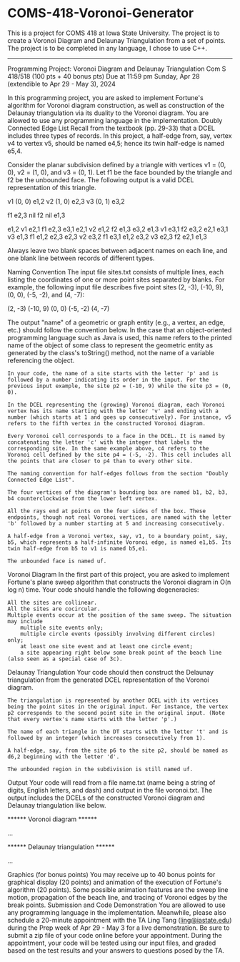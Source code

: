 # COMS-418-Voronoi-Generator

This is a project for COMS 418 at Iowa State University. The project is to create a Voronoi Diagram and Delaunay Triangulation from a set of points. The project is to be completed in any language, I chose to use C++. 
___

Programming Project: Voronoi Diagram and Delaunay Triangulation
Com S 418/518
(100 pts + 40 bonus pts)
Due at 11:59 pm
Sunday, Apr 28 (extendible to Apr 29 - May 3), 2024

In this programming project, you are asked to implement Fortune's algorithm for Voronoi diagram construction, as well as construction of the Delaunay triangulation via its duality to the Voronoi diagram. You are allowed to use any programming language in the implementation.
Doubly Connected Edge List
Recall from the textbook (pp. 29-33) that a DCEL includes three types of records. In this project, a half-edge from, say, vertex v4 to vertex v5, should be named e4,5; hence its twin half-edge is named e5,4.

Consider the planar subdivision defined by a triangle with vertices v1 = (0, 0), v2 = (1, 0), and v3 = (0, 1). Let f1 be the face bounded by the triangle and f2 be the unbounded face. The following output is a valid DCEL representation of this triangle.

v1 (0, 0) e1,2
v2 (1, 0) e2,3
v3 (0, 1) e3,2

f1 e2,3 nil
f2 nil e1,3

e1,2 v1 e2,1 f1 e2,3 e3,1
e2,1 v2 e1,2 f2 e1,3 e3,2
e1,3 v1 e3,1 f2 e3,2 e2,1
e3,1 v3 e1,3 f1 e1,2 e2,3
e2,3 v2 e3,2 f1 e3,1 e1,2
e3,2 v3 e2,3 f2 e2,1 e1,3

Always leave two blank spaces between adjacent names on each line, and one blank line between records of different types.

Naming Convention
The input file sites.txt consists of multiple lines, each listing the coordinates of one or more point sites separated by blanks. For example, the following input file describes five point sites (2, -3), (-10, 9), (0, 0), (-5, -2), and (4, -7):

(2, -3) (-10, 9) (0, 0)
(-5, -2) (4, -7)

The output "name" of a geometric or graph entity (e.g., a vertex, an edge, etc.) should follow the convention below. In the case that an object-oriented programming language such as Java is used, this name refers to the printed name of the object of some class to represent the geometric entity as generated by the class's toString() method, not the name of a variable referencing the object.

    In your code, the name of a site starts with the letter 'p' and is followed by a number indicating its order in the input. For the previous input example, the site p2 = (-10, 9) while the site p3 = (0, 0).

    In the DCEL representing the (growing) Voronoi diagram, each Voronoi vertex has its name starting with the letter 'v' and ending with a number (which starts at 1 and goes up consecutively). For instance, v5 refers to the fifth vertex in the constructed Voronoi diagram.

    Every Voronoi cell corresponds to a face in the DCEL. It is named by concatenating the letter 'c' with the integer that labels the corresponding site. In the same example above, c4 refers to the Voronoi cell defined by the site p4 = (-5, -2). This cell includes all the points that are closer to p4 than to every other site.

    The naming convention for half-edges follows from the section "Doubly Connected Edge List".

    The four vertices of the diagram's bounding box are named b1, b2, b3, b4 counterclockwise from the lower left vertex.

    All the rays end at points on the four sides of the box. These endpoints, though not real Voronoi vertices, are named with the letter 'b' followed by a number starting at 5 and increasing consecutively.

    A half-edge from a Voronoi vertex, say, v1, to a boundary point, say, b5, which represents a half-infinite Voronoi edge, is named e1,b5. Its twin half-edge from b5 to v1 is named b5,e1.

    The unbounded face is named uf. 

Voronoi Diagram
In the first part of this project, you are asked to implement Fortune's plane sweep algorithm that constructs the Voronoi diagram in O(n log n) time. Your code should handle the following degeneracies:

    All the sites are collinear.
    All the sites are cocircular.
    Multiple events occur at the position of the same sweep. The situation may include
        multiple site events only;
        multiple circle events (possibly involving different circles) only;
        at least one site event and at least one circle event;
        a site appearing right below some break point of the beach line (also seen as a special case of 3c). 

Delaunay Triangulation
Your code should then construct the Delaunay triangulation from the generated DCEL representation of the Voronoi diagram.

    The triangulation is represented by another DCEL with its vertices being the point sites in the original input. For instance, the vertex p2 corresponds to the second point site in the original input. (Note that every vertex's name starts with the letter 'p'.)

    The name of each triangle in the DT starts with the letter 't' and is followed by an integer (which increases consecutively from 1).

    A half-edge, say, from the site p6 to the site p2, should be named as d6,2 beginning with the letter 'd'.

    The unbounded region in the subdivision is still named uf. 

Output
Your code will read from a file name.txt (name being a string of digits, English letters, and dash) and output in the file voronoi.txt. The output includes the DCELs of the constructed Voronoi diagram and Delaunay triangulation like below.

****** Voronoi diagram ******

...


****** Delaunay triangulation ******

...


Graphics (for bonus points)
You may receive up to 40 bonus points for graphical display (20 points) and animation of the execution of Fortune's algorithm (20 points). Some possible animation features are the sweep line motion, propagation of the beach line, and tracing of Voronoi edges by the break points.
Submission and Code Demonstration
You are allowed to use any programming language in the implementation. Meanwhile, please also schedule a 20-minute appointment with the TA Ling Tang (ling@iastate.edu) during the Prep week of Apr 29 - May 3 for a live demonstration. Be sure to submit a zip file of your code online before your appointment. During the appointment, your code will be tested using our input files, and graded based on the test results and your answers to questions posed by the TA. 